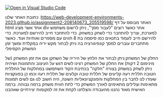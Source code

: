 [![Open in Visual Studio Code](https://classroom.github.com/assets/open-in-vscode-718a45dd9cf7e7f842a935f5ebbe5719a5e09af4491e668f4dbf3b35d5cca122.svg)](https://classroom.github.com/online_ide?assignment_repo_id=10880237&assignment_repo_type=AssignmentRepo)

כתובת האתר שלנו :https://web-development-environments-2023.github.io/assignment2-208140673_205519598/
 האתר מבוסס על דף html אחד אשר מציג div אחר כאשר רוצים "לעבור מסך", ניתן לרשום משתמש למערכת, וצריך להתחבר כדי לשחק במשחק. כדי להתחבר חייב להירשם למערכת. כדי להירשם חייב לעמוד בתנאים כמו סיסמה בת 8 תווים עם מספרים ואותיות ועוד. כאשר מתחברים עוברים למסך קונפיגורציה בה ניתן לבחור מקש יריה במקלדת ומשך זמן המשחק הקסימלי

החלק של המשחק:ניתן לבחור את הלחץ של היריה של השחקן וגם את זמן המשחק (של מינימום 2 דקות) את החלק של המשחק רצינו לשים דגש על העיצוב והתמונות ושיהיה ניתן לשחק במשחק בצורה "חלקה" בכתיבת הקוד השתמשנו במחלקות של החללית הטובה חללית רעה קליעים של חללית טובה וקלעים של חללית רעה וכמו כן בפונקציות שעזרו לנו לחבר בין המחלקות והפונקציונאליות השונה, היה חשוב לנו גם לשים תמונות מתאימות וצלילים מתאימים לאורך המשחק כדי לתת חווית משחק ברמה גבוהה.
ברמה האישית מאוד נהננו מהעבודה והצלחנו לקחת את זה למקומות יצירתיים שאהבנו 
